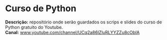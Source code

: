 # Curso de Python
**Descrição:** repositório onde serão guardados os scrips e slides do curso de Python gratuito do Youtube.<br>
**Canal:** www.youtube.com/channel/UCq2a86lZluRLYYZZu8cOblA
